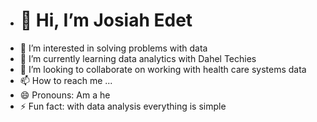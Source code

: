 - # 👋 Hi, I’m Josiah Edet
- 👀 I’m interested in solving problems with data
- 🌱 I’m currently learning data analytics with Dahel Techies
- 💞️ I’m looking to collaborate on working with health care systems data
- 📫 How to reach me ...
- 😄 Pronouns: Am a he
- ⚡ Fun fact: with data analysis everything is simple 

<!---
JosiahEdidiong3/JosiahEdidiong3 is a ✨ special ✨ repository because its `README.md` (this file) appears on your GitHub profile.
You can click the Preview link to take a look at your changes.
--->
